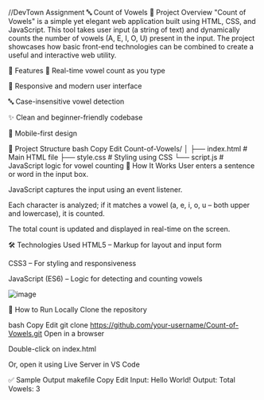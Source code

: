//DevTown Assignment
🔤 Count of Vowels
📌 Project Overview
"Count of Vowels" is a simple yet elegant web application built using HTML, CSS, and JavaScript. This tool takes user input (a string of text) and dynamically counts the number of vowels (A, E, I, O, U) present in the input. The project showcases how basic front-end technologies can be combined to create a useful and interactive web utility.

🚀 Features
🔎 Real-time vowel count as you type

🎨 Responsive and modern user interface

🔤 Case-insensitive vowel detection

✨ Clean and beginner-friendly codebase

📱 Mobile-first design

📁 Project Structure
bash
Copy
Edit
Count-of-Vowels/
│
├── index.html         # Main HTML file
├── style.css          # Styling using CSS
└── script.js          # JavaScript logic for vowel counting
🧠 How It Works
User enters a sentence or word in the input box.

JavaScript captures the input using an event listener.

Each character is analyzed; if it matches a vowel (a, e, i, o, u – both upper and lowercase), it is counted.

The total count is updated and displayed in real-time on the screen.

🛠️ Technologies Used
HTML5 – Markup for layout and input form

CSS3 – For styling and responsiveness

JavaScript (ES6) – Logic for detecting and counting vowels

![image](https://github.com/user-attachments/assets/34cb5eb0-78b3-417b-a2f6-607816daa186)

🧪 How to Run Locally
Clone the repository

bash
Copy
Edit
git clone https://github.com/your-username/Count-of-Vowels.git
Open in a browser

Double-click on index.html

Or, open it using Live Server in VS Code

✅ Sample Output
makefile
Copy
Edit
Input: Hello World!
Output: Total Vowels: 3
